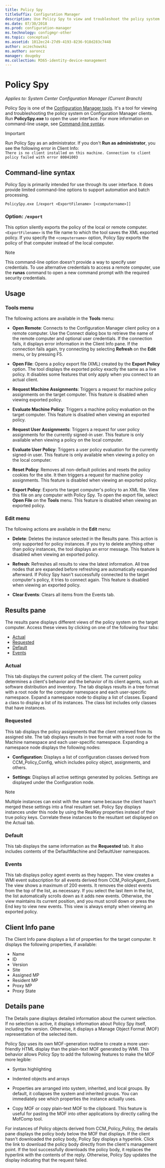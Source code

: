 ```yaml
---
title: Policy Spy
titleSuffix: Configuration Manager
description: Use Policy Spy to view and troubleshoot the policy system on Configuration Manager clients.
ms.date: 07/30/2018
ms.prod: configuration-manager
ms.technology: configmgr-other
ms.topic: conceptual
ms.assetid: 1012ec24-27d9-4193-8236-918d283c7448
author: aczechowski
ms.author: aaroncz
manager: dougeby
ms.collection: M365-identity-device-management
---
```


# Policy Spy

*Applies to: System Center Configuration Manager (Current Branch)*

Policy Spy is one of the [Configuration Manager tools](/sccm/core/support/tools). It's a tool for viewing and troubleshooting the policy system on Configuration Manager clients. Run **PolicySpy.exe** to open the user interface. For more information on command-line usage, see [Command-line syntax](#bkmk_policyspy-syntax).

> [!Important]  
> Run Policy Spy as an administrator. If you don't **Run as administrator**, you see the following error in Client Info:  
> `There is no client installed on this machine. Connection to client policy failed with error 80041003`


## <a name="bkmk_policyspy-syntax"></a> Command-line syntax

Policy Spy is primarily intended for use through its user interface. It does provide limited command-line options to support automation and batch processing.

`PolicySpy.exe [/export <ExportFilename> [<computername>]]`

### Option: `/export`
This option silently exports the policy of the local or remote computer. `<ExportFilename>` is the file name to which the tool saves the XML exported policy. If you specify the `<computername>` option, Policy Spy exports the policy of that computer instead of the local computer.

> [!Note]  
> This command-line option doesn't provide a way to specify user credentials. To use alternative credentials to access a remote computer, use the **runas** command to open a new command prompt with the required security credentials.  


## Usage

### Tools menu

The following actions are available in the **Tools** menu:  

- **Open Remote**: Connects to the Configuration Manager client policy on a remote computer. Use the Connect dialog box to retrieve the name of the remote computer and optional user credentials. If the connection fails, it displays error information in the Client Info pane. If the connection fails again, try connecting by selecting **Refresh** on the **Edit** menu, or by pressing F5.  

- **Open File**: Opens a policy export file (XML) created by the **Export Policy** option. The tool displays the exported policy exactly the same as a live policy. It disables some features that only apply when you connect to an actual client.  

- **Request Machine Assignments**: Triggers a request for machine policy assignments on the target computer. This feature is disabled when viewing exported policy.  

- **Evaluate Machine Policy**: Triggers a machine policy evaluation on the target computer. This feature is disabled when viewing an exported policy.  

- **Request User Assignments**: Triggers a request for user policy assignments for the currently signed-in user. This feature is only available when viewing a policy on the local computer.  

- **Evaluate User Policy**: Triggers a user policy evaluation for the currently signed-in user. This feature is only available when viewing a policy on the local computer.  

- **Reset Policy**: Removes all non-default policies and resets the policy cookies for the site. It then triggers a request for machine policy assignments. This feature is disabled when viewing an exported policy.  

- **Export Policy**: Exports the target computer's policy to an XML file. View this file on any computer with Policy Spy. To open the export file, select **Open File** on the **Tools** menu. This feature is disabled when viewing an exported policy.  


### Edit menu

The following actions are available in the **Edit** menu:  

- **Delete**: Deletes the instance selected in the Results pane. This action is only supported for policy instances. If you try to delete anything other than policy instances, the tool displays an error message. This feature is disabled when viewing an exported policy.  

- **Refresh**: Refreshes all results to view the latest information. All tree nodes that are expanded before refreshing are automatically expanded afterward. If Policy Spy hasn't successfully connected to the target computer's policy, it tries to connect again. This feature is disabled when viewing an exported policy.  

- **Clear Events**: Clears all items from the Events tab.  



## Results pane

The results pane displays different views of the policy system on the target computer. Access these views by clicking on one of the following four tabs: 
- [Actual](#bkmk_policyspy-actual)
- [Requested](#bkmk_policyspy-requested)
- [Default](#bkmk_policyspy-default)
- [Events](#bkmk_policyspy-events)


### <a name="bkmk_policyspy-actual"></a> Actual

This tab displays the current policy of the client. The current policy determines a client's behavior and the behavior of its client agents, such as software distribution and inventory. The tab displays results in a tree format with a root node for the computer namespace and each user-specific namespace. Expand a namespace node to display a list of classes. Expand a class to display a list of its instances. The class list includes only classes that have instances.


### <a name="bkmk_policyspy-requested"></a> Requested

This tab displays the policy assignments that the client retrieved from its assigned site. The tab displays results in tree format with a root node for the Machine namespace and each user-specific namespace. Expanding a namespace node displays the following nodes:  

- **Configuration**: Displays a list of configuration classes derived from CCM_Policy_Config, which includes policy object, assignments, and others.  

- **Settings**: Displays all active settings generated by policies. Settings are displayed under the Configuration node. 

> [!Note]   
> Multiple instances can exist with the same name because the client hasn't merged these settings into a final resultant set. Policy Spy displays instances under this node by using the RealKey properties instead of their true policy keys. Correlate these instances to the resultant set displayed on the Actual tab.  


### <a name="bkmk_policyspy-default"></a> Default

This tab displays the same information as the **Requested** tab. It also includes contents of the DefaultMachine and DefaultUser namespaces.


### <a name="bkmk_policyspy-events"></a> Events

This tab displays policy agent events as they happen. The view creates a WMI event subscription for all events derived from CCM_PolicyAgent_Event. The view shows a maximum of 200 events. It removes the oldest events from the top of the list, as necessary. If you select the last item in the list, the list automatically scrolls down as it adds new events. Otherwise, the view maintains its current position, and you must scroll down or press the End key to view new events. This view is always empty when viewing an exported policy.



## Client Info pane
The Client Info pane displays a list of properties for the target computer. It displays the following properties, if available:  
- Name
- ID
- Version
- Site
- Assigned MP
- Resident MP
- Proxy MP
- Proxy State



## Details pane
The Details pane displays detailed information about the current selection. If no selection is active, it displays information about Policy Spy itself, including the version. Otherwise, it displays a Manage Object Format (MOF) representation of the selected item.

Policy Spy uses its own MOF-generation routine to create a more user-friendly HTML display than the plain-text MOF generated by WMI. This behavior allows Policy Spy to add the following features to make the MOF more legible:  

- Syntax highlighting  

- Indented objects and arrays  

- Properties are arranged into system, inherited, and local groups. By default, it collapses the system and inherited groups. You can immediately see which properties the instance actually uses.  

- Copy MOF or copy plain-text MOF to the clipboard. This feature is useful for pasting the MOF into other applications by directly calling the MofComp tool.  

For instances of Policy objects derived from CCM_Policy_Policy, the details pane displays the policy body below the MOF that displays. If the client hasn't downloaded the policy body, Policy Spy displays a hyperlink. Click the link to download the policy body directly from the client's management point. If the tool successfully downloads the policy body, it replaces the hyperlink with the contents of the reply. Otherwise, Policy Spy updates the display indicating that the request failed.

